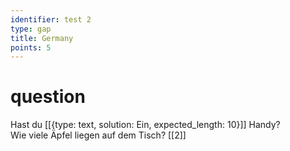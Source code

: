 ```yaml
---
identifier: test 2
type: gap
title: Germany
points: 5
---
```

# question
Hast du [[{type: text, solution: Ein, expected_length: 10}]] Handy?  
Wie viele Äpfel liegen auf dem Tisch? [[2]]
